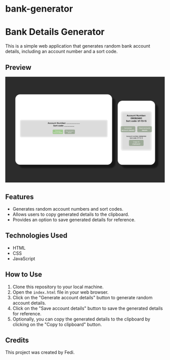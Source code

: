 # bank-generator

# Bank Details Generator

This is a simple web application that generates random bank account details, including an account number and a sort code.

## Preview

![Bank Generator Preview](./assets/bank-generator-demo-img.png)

## Features

- Generates random account numbers and sort codes.
- Allows users to copy generated details to the clipboard.
- Provides an option to save generated details for reference.

## Technologies Used

- HTML
- CSS
- JavaScript

## How to Use

1. Clone this repository to your local machine.
2. Open the `index.html` file in your web browser.
3. Click on the "Generate account details" button to generate random account details.
4. Click on the "Save account details" button to save the generated details for reference.
5. Optionally, you can copy the generated details to the clipboard by clicking on the "Copy to clipboard" button.

## Credits

This project was created by Fedi.
